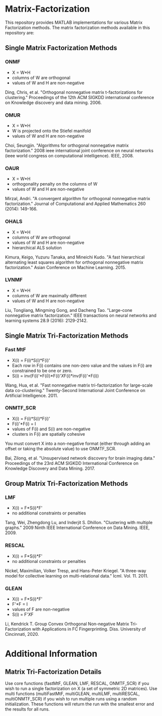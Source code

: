# Matrix-Factorization
This repository provides MATLAB implementations for various Matrix Factorization methods. The matrix factorization methods available in this repository are:

## Single Matrix Factorization Methods

### ONMF
  - X = W*H
  - columns of W are orthogonal
  - values of W and H are non-negative
  
Ding, Chris, et al. "Orthogonal nonnegative matrix t-factorizations for clustering." Proceedings of the 12th ACM SIGKDD international conference on Knowledge discovery and data mining. 2006.

### OMUR
  - X = W*H
  - W is projected onto the Stiefel manifold
  - values of W and H are non-negative
  
Choi, Seungjin. "Algorithms for orthogonal nonnegative matrix factorization." 2008 ieee international joint conference on neural networks (ieee world congress on computational intelligence). IEEE, 2008.

### OAUR
  - X = W*H
  - orthogonality penalty on the columns of W
  - values of W and H are non-negative

Mirzal, Andri. "A convergent algorithm for orthogonal nonnegative matrix factorization." Journal of Computational and Applied Mathematics 260 (2014): 149-166.

### OHALS
  - X = W*H
  - columns of W are orthogonal
  - values of W and H are non-negative
  - hierarchical ALS solution

Kimura, Keigo, Yuzuru Tanaka, and Mineichi Kudo. "A fast hierarchical alternating least squares algorithm for orthogonal nonnegative matrix factorization." Asian Conference on Machine Learning. 2015.

### LVNMF
  - X = W*H
  - columns of W are maximally different
  - values of W and H are non-negative
  
Liu, Tongliang, Mingming Gong, and Dacheng Tao. "Large-cone nonnegative matrix factorization." IEEE transactions on neural networks and learning systems 28.9 (2016): 2129-2142.

## Single Matrix Tri-Factorization Methods

### Fast MtF
  - X(i) = F(i)*S(i)*F(i)'
  - Each row in F(i) contains one non-zero value and the values in F(i) are constrained to be one or zero.
  - S(i) = inv(F(i)'*F(i))*F(i)'*X*F(i)*inv(F(i)'*F(i))

Wang, Hua, et al. "Fast nonnegative matrix tri-factorization for large-scale data co-clustering." Twenty-Second International Joint Conference on Artificial Intelligence. 2011.

### ONMTF_SCR
  - X(i) = F(i)*S(i)*F(i)'
  - F(i)'*F(i) = I
  - values of F(i) and S(i) are non-negative
  - clusters in F(i) are spatially cohesive

You must convert X into a non-negative format (either through adding an offset or taking the absolute value) to use ONMTF_SCR.

Bai, Zilong, et al. "Unsupervised network discovery for brain imaging data." Proceedings of the 23rd ACM SIGKDD International Conference on Knowledge Discovery and Data Mining. 2017.

## Group Matrix Tri-Factorization Methods

### LMF
  - X(i) = F*S(i)*F'
  - no additional constraints or penalties

Tang, Wei, Zhengdong Lu, and Inderjit S. Dhillon. "Clustering with multiple graphs." 2009 Ninth IEEE International Conference on Data Mining. IEEE, 2009.

### RESCAL
  - X(i) = F*S(i)*F'
  - no additional constraints or penalties

Nickel, Maximilian, Volker Tresp, and Hans-Peter Kriegel. "A three-way model for collective learning on multi-relational data." Icml. Vol. 11. 2011.

### GLEAN
  - X(i) = F*S(i)*F'
  - F'*F = I
  - values of F are non-negative
  - S(i) = F'*X*F

Li, Kendrick T. Group Convex Orthogonal Non-negative Matrix Tri-Factorization with Applications in FC Fingerprinting. Diss. University of Cincinnati, 2020.

# Additional Information

## Matrix Tri-Factorization Details
Use core functions (fastMtF, GLEAN, LMF, RESCAL, ONMTF_SCR) if you wish to run a single factorization on X (a set of symmetric 2D matrices). Use multi functions (multiFastMtF, multiGLEAN, multiLMF, multiRESCAL, multiONMTF_SCR) if you wish to run multiple runs using a random initialization. These functions will return the run with the smallest error and the results for all runs.